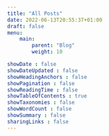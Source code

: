 ```yaml
---
title: "All Posts"
date: 2022-06-13T20:55:37+01:00
draft: false
menu:
    main:
        parent: "Blog"
        weight: 10

showDate : false
showDateUpdated : false
showHeadingAnchors : false
showPagination : false
showReadingTime : false
showTableOfContents : true
showTaxonomies : false
showWordCount : false
showSummary : false
sharingLinks : false
---
```

